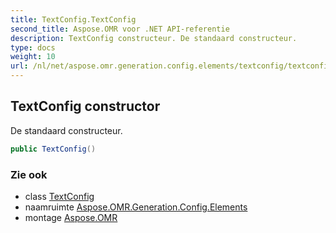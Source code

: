 ```yaml
---
title: TextConfig.TextConfig
second_title: Aspose.OMR voor .NET API-referentie
description: TextConfig constructeur. De standaard constructeur.
type: docs
weight: 10
url: /nl/net/aspose.omr.generation.config.elements/textconfig/textconfig/
---
```

## TextConfig constructor

De standaard constructeur.

```csharp
public TextConfig()
```

### Zie ook

* class [TextConfig](../)
* naamruimte [Aspose.OMR.Generation.Config.Elements](../../textconfig/)
* montage [Aspose.OMR](../../../)


